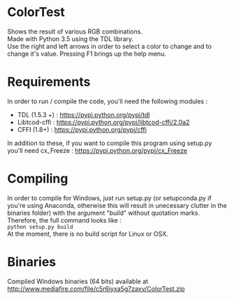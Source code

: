 # ColorTest
Shows the result of various RGB combinations.  
Made with Python 3.5 using the TDL library.  
Use the right and left arrows in order to select a color to change and to change it's value. Pressing F1 brings up the help menu.

# Requirements
In order to run / compile the code, you'll need the following modules :  
- TDL (1.5.3 +) : https://pypi.python.org/pypi/tdl  
- Libtcod-cffi : https://pypi.python.org/pypi/libtcod-cffi/2.0a2  
- CFFI (1.8+) : https://pypi.python.org/pypi/cffi

In addition to these, if you want to compile this program using setup.py you'll need cx_Freeze : https://pypi.python.org/pypi/cx_Freeze

# Compiling
In order to compile for Windows, just run setup.py (or setupconda.py if you're using Anaconda, otherwise this will result in unecessary clutter in the binaries folder) with the argument "build" without quotation marks. Therefore, the full command looks like :   
```python setup.py build```  
At the moment, there is no build script for Linux or OSX.

# Binaries

Compiled Windows binaries (64 bits) available at http://www.mediafire.com/file/c5r6iyxa5g7zaxv/ColorTest.zip
